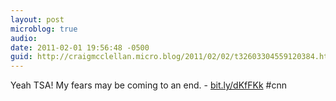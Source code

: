 ```yaml
---
layout: post
microblog: true
audio: 
date: 2011-02-01 19:56:48 -0500
guid: http://craigmcclellan.micro.blog/2011/02/02/t32603304559120384.html
---
```

Yeah TSA!  My fears may be coming to an end. - [bit.ly/dKfFKk](http://bit.ly/dKfFKk) #cnn
